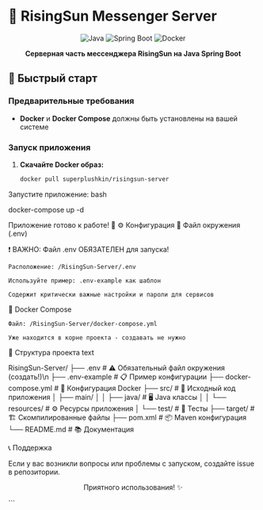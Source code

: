# 🌅 RisingSun Messenger Server

<div align="center">

![Java](https://img.shields.io/badge/Java-ED8B00?style=for-the-badge&logo=java&logoColor=white)
![Spring Boot](https://img.shields.io/badge/Spring_Boot-6DB33F?style=for-the-badge&logo=spring-boot&logoColor=white)
![Docker](https://img.shields.io/badge/Docker-2496ED?style=for-the-badge&logo=docker&logoColor=white)

**Серверная часть мессенджера RisingSun на Java Spring Boot**

</div>

## 🚀 Быстрый старт

### Предварительные требования
- **Docker** и **Docker Compose** должны быть установлены на вашей системе

### Запуск приложения

1. **Скачайте Docker образ:**
   ```bash
   docker pull superplushkin/risingsun-server

Запустите приложение:
bash

docker-compose up -d

Приложение готово к работе! 🎉
⚙️ Конфигурация
📁 Файл окружения (.env)

❗ ВАЖНО: Файл .env ОБЯЗАТЕЛЕН для запуска!

    Расположение: /RisingSun-Server/.env

    Используйте пример: .env-example как шаблон

    Содержит критически важные настройки и пароли для сервисов

🐳 Docker Compose

    Файл: /RisingSun-Server/docker-compose.yml

    Уже находится в корне проекта - создавать не нужно

📁 Структура проекта
text

RisingSun-Server/
├── .env                    # ⚠️  Обязательный файл окружения (создать!)\n
├── .env-example           # 📋 Пример конфигурации
├── docker-compose.yml     # 🐳 Конфигурация Docker
├── src/                   # 📁 Исходный код приложения
│   ├── main/
│   │   ├── java/          # 🖥️  Java классы
│   │   └── resources/     # ⚙️  Ресурсы приложения
│   └── test/              # 🧪 Тесты
├── target/                # 🏗️  Скомпилированные файлы
├── pom.xml               # 📦 Maven конфигурация
└── README.md             # 📚 Документация

📞 Поддержка

Если у вас возникли вопросы или проблемы с запуском, создайте issue в репозитории.
<div align="center">

Приятного использования! ✨
</div> ```
